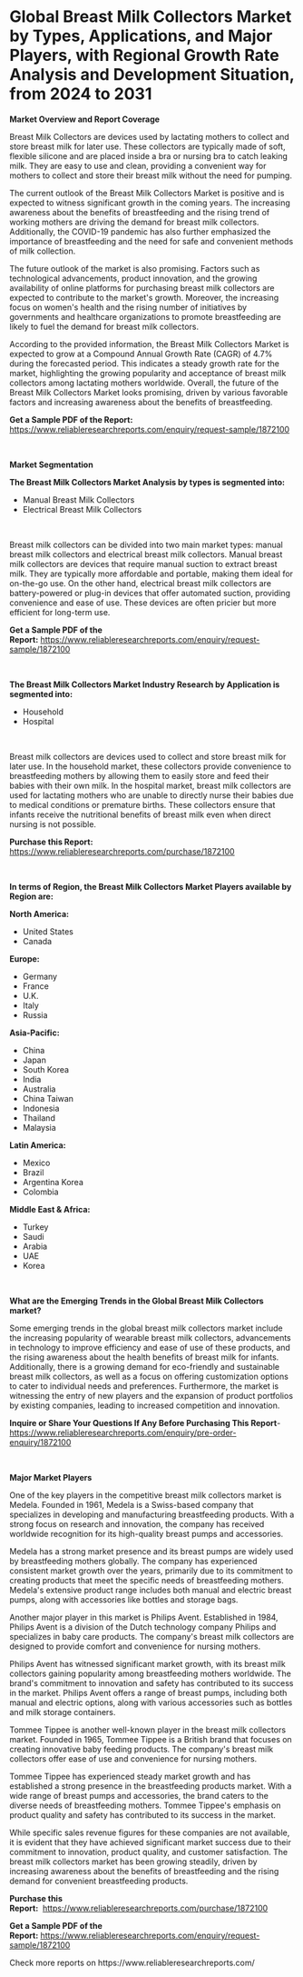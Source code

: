 <p><h1>Global Breast Milk Collectors Market by Types, Applications, and Major Players, with Regional Growth Rate Analysis and Development Situation, from 2024 to 2031</h1></p><p><strong>Market Overview and Report Coverage</strong></p>
<p><p>Breast Milk Collectors are devices used by lactating mothers to collect and store breast milk for later use. These collectors are typically made of soft, flexible silicone and are placed inside a bra or nursing bra to catch leaking milk. They are easy to use and clean, providing a convenient way for mothers to collect and store their breast milk without the need for pumping.</p><p>The current outlook of the Breast Milk Collectors Market is positive and is expected to witness significant growth in the coming years. The increasing awareness about the benefits of breastfeeding and the rising trend of working mothers are driving the demand for breast milk collectors. Additionally, the COVID-19 pandemic has also further emphasized the importance of breastfeeding and the need for safe and convenient methods of milk collection.</p><p>The future outlook of the market is also promising. Factors such as technological advancements, product innovation, and the growing availability of online platforms for purchasing breast milk collectors are expected to contribute to the market's growth. Moreover, the increasing focus on women's health and the rising number of initiatives by governments and healthcare organizations to promote breastfeeding are likely to fuel the demand for breast milk collectors.</p><p>According to the provided information, the Breast Milk Collectors Market is expected to grow at a Compound Annual Growth Rate (CAGR) of 4.7% during the forecasted period. This indicates a steady growth rate for the market, highlighting the growing popularity and acceptance of breast milk collectors among lactating mothers worldwide. Overall, the future of the Breast Milk Collectors Market looks promising, driven by various favorable factors and increasing awareness about the benefits of breastfeeding.</p></p>
<p><strong>Get a Sample PDF of the Report:</strong> <a href="https://www.reliableresearchreports.com/enquiry/request-sample/1872100">https://www.reliableresearchreports.com/enquiry/request-sample/1872100</a></p>
<p>&nbsp;</p>
<p><strong>Market Segmentation</strong></p>
<p><strong>The Breast Milk Collectors Market Analysis by types is segmented into:</strong></p>
<p><ul><li>Manual Breast Milk Collectors</li><li>Electrical Breast Milk Collectors</li></ul></p>
<p>&nbsp;</p>
<p><p>Breast milk collectors can be divided into two main market types: manual breast milk collectors and electrical breast milk collectors. Manual breast milk collectors are devices that require manual suction to extract breast milk. They are typically more affordable and portable, making them ideal for on-the-go use. On the other hand, electrical breast milk collectors are battery-powered or plug-in devices that offer automated suction, providing convenience and ease of use. These devices are often pricier but more efficient for long-term use.</p></p>
<p><strong>Get a Sample PDF of the Report:</strong>&nbsp;<a href="https://www.reliableresearchreports.com/enquiry/request-sample/1872100">https://www.reliableresearchreports.com/enquiry/request-sample/1872100</a></p>
<p>&nbsp;</p>
<p><strong>The Breast Milk Collectors Market Industry Research by Application is segmented into:</strong></p>
<p><ul><li>Household</li><li>Hospital</li></ul></p>
<p>&nbsp;</p>
<p><p>Breast milk collectors are devices used to collect and store breast milk for later use. In the household market, these collectors provide convenience to breastfeeding mothers by allowing them to easily store and feed their babies with their own milk. In the hospital market, breast milk collectors are used for lactating mothers who are unable to directly nurse their babies due to medical conditions or premature births. These collectors ensure that infants receive the nutritional benefits of breast milk even when direct nursing is not possible.</p></p>
<p><strong>Purchase this Report:</strong>&nbsp; <a href="https://www.reliableresearchreports.com/purchase/1872100">https://www.reliableresearchreports.com/purchase/1872100</a></p>
<p>&nbsp;</p>
<p><strong>In terms of Region, the Breast Milk Collectors Market Players available by Region are:</strong></p>
<p>
    <p> <strong> North America: </strong>
        <ul>
            <li>United States</li>
            <li>Canada</li>
        </ul>
        </p> 
    <p> <strong> Europe: </strong>
        <ul>
            <li>Germany</li>
            <li>France</li>
            <li>U.K.</li>
            <li>Italy</li>
            <li>Russia</li>
        </ul>
        </p> 
    <p> <strong> Asia-Pacific: </strong>
        <ul>
            <li>China</li>
            <li>Japan</li>
            <li>South Korea</li>
            <li>India</li>
            <li>Australia</li>
            <li>China Taiwan</li>
            <li>Indonesia</li>
            <li>Thailand</li>
            <li>Malaysia</li>
        </ul>
        </p> 
    <p> <strong> Latin America: </strong>
        <ul>
            <li>Mexico</li>
            <li>Brazil</li>
            <li>Argentina Korea</li>
            <li>Colombia</li>
        </ul>
        </p> 
    <p> <strong> Middle East & Africa: </strong>
        <ul>
            <li>Turkey</li>
            <li>Saudi</li>
            <li>Arabia</li>
            <li>UAE</li>
            <li>Korea</li>
        </ul>
    </p>
    </p>
<p>&nbsp;</p>
<p><strong>What are the Emerging Trends in the Global Breast Milk Collectors market?</strong></p>
<p><p>Some emerging trends in the global breast milk collectors market include the increasing popularity of wearable breast milk collectors, advancements in technology to improve efficiency and ease of use of these products, and the rising awareness about the health benefits of breast milk for infants. Additionally, there is a growing demand for eco-friendly and sustainable breast milk collectors, as well as a focus on offering customization options to cater to individual needs and preferences. Furthermore, the market is witnessing the entry of new players and the expansion of product portfolios by existing companies, leading to increased competition and innovation.</p></p>
<p><strong>Inquire or Share Your Questions If Any Before Purchasing This Report</strong>- <a href="https://www.reliableresearchreports.com/enquiry/pre-order-enquiry/1872100">https://www.reliableresearchreports.com/enquiry/pre-order-enquiry/1872100</a></p>
<p>&nbsp;</p>
<p><strong>Major Market Players</strong></p>
<p><p>One of the key players in the competitive breast milk collectors market is Medela. Founded in 1961, Medela is a Swiss-based company that specializes in developing and manufacturing breastfeeding products. With a strong focus on research and innovation, the company has received worldwide recognition for its high-quality breast pumps and accessories.</p><p>Medela has a strong market presence and its breast pumps are widely used by breastfeeding mothers globally. The company has experienced consistent market growth over the years, primarily due to its commitment to creating products that meet the specific needs of breastfeeding mothers. Medela's extensive product range includes both manual and electric breast pumps, along with accessories like bottles and storage bags.</p><p>Another major player in this market is Philips Avent. Established in 1984, Philips Avent is a division of the Dutch technology company Philips and specializes in baby care products. The company's breast milk collectors are designed to provide comfort and convenience for nursing mothers.</p><p>Philips Avent has witnessed significant market growth, with its breast milk collectors gaining popularity among breastfeeding mothers worldwide. The brand's commitment to innovation and safety has contributed to its success in the market. Philips Avent offers a range of breast pumps, including both manual and electric options, along with various accessories such as bottles and milk storage containers.</p><p>Tommee Tippee is another well-known player in the breast milk collectors market. Founded in 1965, Tommee Tippee is a British brand that focuses on creating innovative baby feeding products. The company's breast milk collectors offer ease of use and convenience for nursing mothers.</p><p>Tommee Tippee has experienced steady market growth and has established a strong presence in the breastfeeding products market. With a wide range of breast pumps and accessories, the brand caters to the diverse needs of breastfeeding mothers. Tommee Tippee's emphasis on product quality and safety has contributed to its success in the market.</p><p>While specific sales revenue figures for these companies are not available, it is evident that they have achieved significant market success due to their commitment to innovation, product quality, and customer satisfaction. The breast milk collectors market has been growing steadily, driven by increasing awareness about the benefits of breastfeeding and the rising demand for convenient breastfeeding products.</p></p>
<p><strong>Purchase this Report:</strong>&nbsp;&nbsp;<a href="https://www.reliableresearchreports.com/purchase/1872100">https://www.reliableresearchreports.com/purchase/1872100</a></p>
<p></p>
<p><strong>Get a Sample PDF of the Report:</strong>&nbsp;<a href="https://www.reliableresearchreports.com/enquiry/request-sample/1872100">https://www.reliableresearchreports.com/enquiry/request-sample/1872100</a></p>
<p>Check more reports on https://www.reliableresearchreports.com/</p>